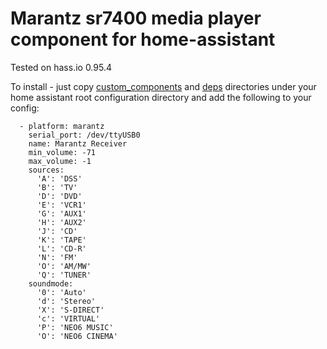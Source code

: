 # Marantz sr7400 media player component for home-assistant

Tested on hass.io  0.95.4 

To install - just copy [custom_components](https://github.com/grinco/sr7400-home-assistant/tree/master/custom_components) and [deps](https://github.com/grinco/sr7400-home-assistant/tree/master/deps) directories under your home assistant root configuration directory and add the following to your config:
```
  - platform: marantz  
    serial_port: /dev/ttyUSB0  
    name: Marantz Receiver  
    min_volume: -71  
    max_volume: -1  
    sources:  
      'A': 'DSS'  
      'B': 'TV'  
      'D': 'DVD'  
      'E': 'VCR1'  
      'G': 'AUX1'  
      'H': 'AUX2'  
      'J': 'CD'  
      'K': 'TAPE'  
      'L': 'CD-R'  
      'N': 'FM'  
      'O': 'AM/MW'  
      'Q': 'TUNER'  
    soundmode:  
      '0': 'Auto'  
      'd': 'Stereo'  
      'X': 'S-DIRECT'  
      'c': 'VIRTUAL'  
      'P': 'NEO6 MUSIC'  
      'O': 'NEO6 CINEMA'  
```

